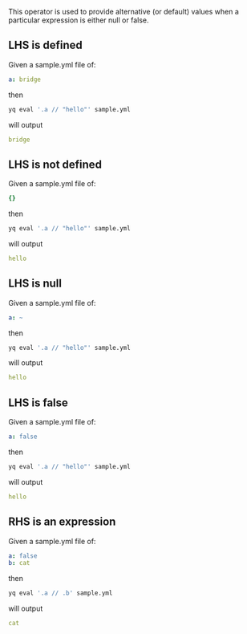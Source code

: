 This operator is used to provide alternative (or default) values when a particular expression is either null or false.

## LHS is defined
Given a sample.yml file of:
```yaml
a: bridge
```
then
```bash
yq eval '.a // "hello"' sample.yml
```
will output
```yaml
bridge
```

## LHS is not defined
Given a sample.yml file of:
```yaml
{}
```
then
```bash
yq eval '.a // "hello"' sample.yml
```
will output
```yaml
hello
```

## LHS is null
Given a sample.yml file of:
```yaml
a: ~
```
then
```bash
yq eval '.a // "hello"' sample.yml
```
will output
```yaml
hello
```

## LHS is false
Given a sample.yml file of:
```yaml
a: false
```
then
```bash
yq eval '.a // "hello"' sample.yml
```
will output
```yaml
hello
```

## RHS is an expression
Given a sample.yml file of:
```yaml
a: false
b: cat
```
then
```bash
yq eval '.a // .b' sample.yml
```
will output
```yaml
cat
```

